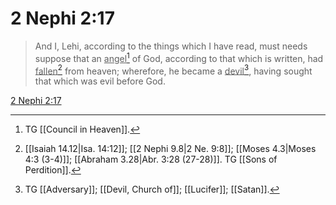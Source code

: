 # 2 Nephi 2:17

> And I, Lehi, according to the things which I have read, must needs suppose that an <u>angel</u>[^a] of God, according to that which is written, had <u>fallen</u>[^b] from heaven; wherefore, he became a <u>devil</u>[^c], having sought that which was evil before God.

[2 Nephi 2:17](https://www.churchofjesuschrist.org/study/scriptures/bofm/2-ne/2?lang=eng&id=p17#p17)


[^a]: TG [[Council in Heaven]].
[^b]: [[Isaiah 14.12|Isa. 14:12]]; [[2 Nephi 9.8|2 Ne. 9:8]]; [[Moses 4.3|Moses 4:3 (3-4)]]; [[Abraham 3.28|Abr. 3:28 (27-28)]]. TG [[Sons of Perdition]].
[^c]: TG [[Adversary]]; [[Devil, Church of]]; [[Lucifer]]; [[Satan]].
